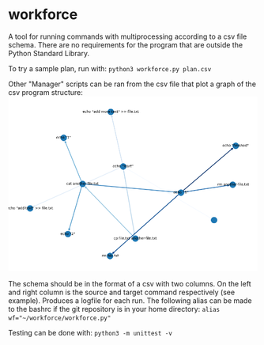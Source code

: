 # workforce
A tool for running commands with multiprocessing according to a csv file schema. There are no requirements for the program that are outside the Python Standard Library.

To try a sample plan, run with:
`python3 workforce.py plan.csv`

Other "Manager" scripts can be ran from the csv file that plot a graph of the csv program structure:
![Graph](example_instructions.csv.png)

The schema should be in the format of a csv with two columns. On the left and right column is the source and target command respectively (see example). Produces a logfile for each run. The following alias can be made to the bashrc if the git repository is in your home directory:
`alias wf="~/workforce/workforce.py"`

Testing can be done with:
`python3 -m unittest -v`
